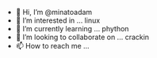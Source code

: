 - 👋 Hi, I’m @minatoadam
- 👀 I’m interested in ... linux
- 🌱 I’m currently learning ... phython
- 💞️ I’m looking to collaborate on ... crackin
- 📫 How to reach me ...

<!---
minatoadam/minatoadam is a ✨ special ✨ repository because its `README.md` (this file) appears on your GitHub profile.
You can click the Preview link to take a look at your changes.
--->
